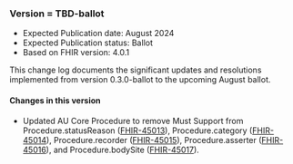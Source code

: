 ###  Version = TBD-ballot
- Expected Publication date: August 2024
- Expected Publication status: Ballot
- Based on FHIR version: 4.0.1

This change log documents the significant updates and resolutions implemented from version 0.3.0-ballot to the upcoming August ballot.

#### Changes in this version

- Updated AU Core Procedure to remove Must Support from Procedure.statusReason (<a href="https://jira.hl7.org/browse/FHIR-45013">FHIR-45013</a>), Procedure.category (<a href="https://jira.hl7.org/browse/FHIR-45014">FHIR-45014</a>), Procedure.recorder (<a href="https://jira.hl7.org/browse/FHIR-45015">FHIR-45015</a>), Procedure.asserter (<a href="https://jira.hl7.org/browse/FHIR-45016">FHIR-45016</a>), and Procedure.bodySite (<a href="https://jira.hl7.org/browse/FHIR-45017">FHIR-45017</a>).